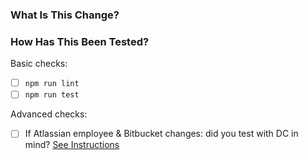 ### What Is This Change?

<!--
Thanks for considering making a PR to this repository!👋

Please give us a brief description of what the proposed change is.

As reviewers, we'd really appreciate if you could elaborate on the context of the change.
* If there is an issue related to the change, please make sure to link it!
* If not - please describe the change from a user perspective.
* Is there a user concern the change is addressing that we might not be aware of?

If you're making changes to UI components, or affects UX in other ways - please include before-and-after screenshots 🖼️ or videos (e.g. loom) 🎥
-->

### How Has This Been Tested?

<!--
🔧 Did you make sure the proposed change works, before submitting the PR?
If yes, please tell us how!

If you can, and if this is applicable to your change - please don't forget to test your changes with both Cloud and Data Center versions Jira/BB.

In particular, if you're making changes not covered by tests - please describe the manual testing you've done - this would be very helpful!
-->

Basic checks:

- [ ] `npm run lint`
- [ ] `npm run test`

Advanced checks: 
- [ ] If Atlassian employee & Bitbucket changes: did you test with DC in mind? [See Instructions](https://www.loom.com/share/71e5d17734a547f68fd6128be6cd760e?sid=835e58a7-1240-498d-b2d7-fa7fdf8ffa36)
